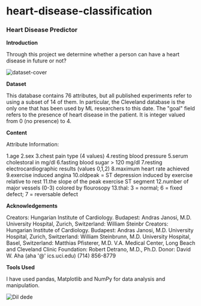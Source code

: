 # heart-disease-classification

### Heart Disease Predictor

**Introduction**

Through this project we determine whether a person can have a heart disease in future or not?

![dataset-cover](https://user-images.githubusercontent.com/100320688/188896653-01dc6095-f584-412b-9009-cf3a81ce67ab.jpg)

**Dataset**

This database contains 76 attributes, but all published experiments refer to using a subset of 14 of them. In particular, the Cleveland database is the only one that has been used by ML researchers to
this date. The "goal" field refers to the presence of heart disease in the patient. It is integer valued from 0 (no presence) to 4.

**Content**

Attribute Information:

1.age
2.sex
3.chest pain type (4 values)
4.resting blood pressure
5.serum cholestoral in mg/dl
6.fasting blood sugar > 120 mg/dl
7.resting electrocardiographic results (values 0,1,2)
8.maximum heart rate achieved
9.exercise induced angina
10.oldpeak = ST depression induced by exercise relative to rest
11.the slope of the peak exercise ST segment
12.number of major vessels (0-3) colored by flourosopy
13.thal: 3 = normal; 6 = fixed defect; 7 = reversable defect


**Acknowledgements**

Creators:
Hungarian Institute of Cardiology. Budapest: Andras Janosi, M.D.
University Hospital, Zurich, Switzerland: William Steinbr
Creators:
Hungarian Institute of Cardiology. Budapest: Andras Janosi, M.D.
University Hospital, Zurich, Switzerland: William Steinbrunn, M.D.
University Hospital, Basel, Switzerland: Matthias Pfisterer, M.D.
V.A. Medical Center, Long Beach and Cleveland Clinic Foundation: Robert Detrano, M.D., Ph.D.
Donor: David W. Aha (aha '@' ics.uci.edu) (714) 856-8779


**Tools Used**

I have used pandas, Matplotlib and NumPy for data analysis and manipulation.

![Dil dede](https://user-images.githubusercontent.com/100320688/188895980-dadb9c04-0a04-4f05-99e2-ad4f5be32ccf.png)
